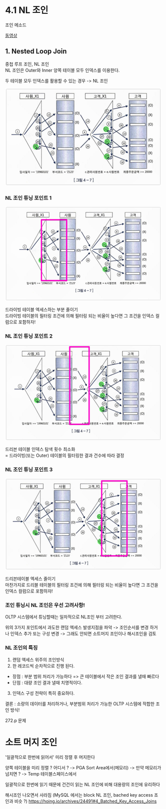 # 4.1 NL 조인

조인 메소드

[동영상](https://www.google.com/search?newwindow=1&sca_esv=f42f57a008774f06&rlz=1C5CHFA_enKR994KR994&q=nested+loop+join&tbm=vid&source=lnms&prmd=ivsnmbz&sa=X&ved=2ahUKEwifpcCKroOGAxUas1YBHTvcB38Q0pQJegQIDhAB&biw=1280&bih=1142&dpr=2#fpstate=ive&vld=cid:5fc4fa7a,vid:pJWCwfv983Q,st:0)

## 1. Nested Loop Join  
중첩 루프 조인, NL 조인  
NL 조인은 Outer와 Inner 양쪽 테이블 모두 인덱스를 이용한다.  

두 테이블 모두 인덱스를 활용할 수 있는 경우 -> NL 조인

![alt text](image.png)

### NL 조인 튜닝 포인트 1
![alt text](image-1.png)

드라이빙 테이블 엑세스하는 부분 줄이기  
드라이빙 테이블의 필터링 조건에 의해 필터링 되는 비율이 높다면 그 조건을 인덱스 컬럼으로 포함하자!

### NL 조인 튜닝 포인트 2

![alt text](image-2.png)

드리븐 테이블 인덱스 탐색 횟수 최소화  
= 드라이빙(또는 Outer) 테이블의 필터링한 결과 건수에 따라 결정

### NL 조인 튜닝 포인트 3

![alt text](image-4.png)

드리븐테이블 엑세스 줄이기  
마찬가지로 드리블 테이블의 필터링 조건에 의해 필터링 되는 비율이 높다면 그 조건을 인덱스 컬럼으로 포함하자!

### 조인 튜닝시 NL 조인은 우선 고려사항!

OLTP 시스템에서 튜닝할때는 일차적으로 NL조인 부터 고려한다.

위의 3가지 포인트에서 과도한 랜덤 엑세스 발생지점을 파악 -> 조인순서를 변경 하거나 인덱스 추가 또는 구성 변경
-> 그래도 안되면 소트머지 조인이나 해시조인을 검토

### NL 조인의 특징

1. 랜덤 액세스 위주의 조인방식
2. 한 레코드씩 순차적으로 진행 된다.
  - 장점 : 부분 범위 처리가 가능하다 => 큰 테이블에서 작은 조인 결과를 낼때 빠르다
  - 단점 : 대량 조인 결과 낼때 치명적이다.
3. 인덱스 구성 전략이 특히 중요하다.

결론 : 소량의 데이터를 처리하거나, 부분범위 처리가 가능한 OLTP 시스템에 적합한 조인 방식!

272.p 문제

# 소트 머지 조인

'일괄적으로 한번에 읽어서' 미리 정렬 후 머지한다

양쪽 테이블을 미리 정렬 ? 어디서 ? 
-> PGA Sort Area에서(메모리)
-> 만약 메모리가 넘치면 ? 
-> Temp 테이블스페이스에서

일괄적으로 한번에 읽기 때문에 건건이 읽는 NL 조인에 비해 대용량의 조인에 유리하다

해시조인 나오면서 사라짐
(MySQL 에서는 block NL 조인, bached key access 조인과 비슷 ?)
https://hoing.io/archives/24491#4_Batched_Key_Access_Joins